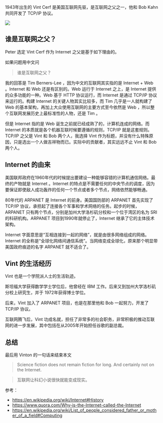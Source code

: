 1943年出生的 Vint Cerf 是美国互联网先驱，是互联网之父之一，他和 Bob Kahn 共同开发了 TCP/IP 协议。

![](https://img.haoqicat.com/2019072701.jpg)

## 谁是互联网之父？

Peter 选定 Vint Cerf 作为 Internet 之父是基于如下理由的。

如果问题用中文问

> 谁是互联网之父？

我的回答是 Tim Berners-Lee ，因为中文的互联网其实指的是 Internet + Web 。Internet 和 Web 还是有区别的。Web 运行于 Internet 之上，是 Internet 提供的众多功能的一种。Web 基于 HTTP 协议运行，而 Internet 是通过 TCP/IP 协议来运行的。构建 Internet 的关键人物其实比较多，而 Tim 几乎是一人就构建了 Web 的基本架构，再加上大众使用互联网的主要方式至今依然是 Web ，所以整个互联网发展历史上最标准性的人物，还是 Tim 。

但是 Internet 指的是 Web 诞生之前就已经成熟了的，计算机连成的网络。而 Internet 的本质就是各个机器互联时候要遵循的规则，TCP/IP 就是这套规则。TCP/IP 之父是 Vint 和 Bob 两个人，我选择 Vint 作为标题，并没有什么特殊原因，只是选出一个人做吉祥物而已。实际中的贡献者，其实远远不止 Vint 和 Bob 两个人。

## Internet 的由来

美国联邦政府在1960年代的时候提出要建设一种能够容错的计算机通信网络。最终的产物就是 Internet 。Internet 的特点是不需要任何的中央节点的调度，因为要保证即使敌人成功轰炸的任何一个节点或者多个节点，网络依然能够畅通。

80年代的 ARPANET 是 Internet 的前身。美国国防部的 ARPANET 首先实现了 TCP/IP 协议，承担起了连接各个军事和学术网络的任务。起步的时候，ARPANET 只有两个节点，分别是加州大学洛杉矶分校和一个位于湾区的名为 SRI 的科研机构。ARPANET 项目到1990年就停止了，Internet 继承了它的主体技术架构。

Internet 字面意思是“互相连接到一起的网络”，就是由很多网络组成的网络。Internet 的全称是“全球化网络间通信系统”。当网络变成全球化，原来那个明显带美国政府痕迹的名字 ARPANET 就不适合了。

## Vint 的生活经历

Vint 也是一个学院派人士的生活轨迹。

斯坦福大学获得数学学士学位后，他曾经在 IBM 工作。后来又到加州大学洛杉矶分校上研究生，并于 1972年获得博士学位。

后来，Vint 加入了 ARPANET 项目，也是在那里他和 Bob 一起努力，开发了 TCP/IP 协议。

互联网腾飞后，Vint 功成名就，担任了非常多的社会职务，非常积极的推动互联网的进一步发展，其中包括在从2005年开始担任谷歌的副总裁。

## 总结

最后用 Vinton 的一句话来结束本文

> Science fiction does not remain fiction for long. And certainly not on the Internet.

> 互联网让科幻小说很快就能变成现实。

参考：

- https://en.wikipedia.org/wiki/Internet#History
- https://www.quora.com/Why-is-the-Internet-called-the-Internet
- https://en.wikipedia.org/wiki/List_of_people_considered_father_or_mother_of_a_field#Computing
